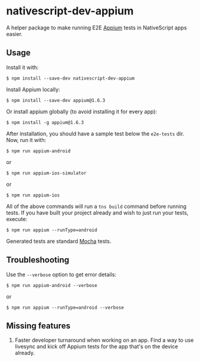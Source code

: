 # nativescript-dev-appium

A helper package to make running E2E [Appium](http://appium.io) tests in NativeScript apps easier.

## Usage

Install it with:

`$ npm install --save-dev nativescript-dev-appium`

Install Appium locally:

`$ npm install --save-dev appium@1.6.3`

Or install appium globally (to avoid installing it for every app):

`$ npm install -g appium@1.6.3`

After installation, you should have a sample test below the `e2e-tests` dir. Now, run it with:

```
$ npm run appium-android
```

or

```
$ npm run appium-ios-simulator
```

or

```
$ npm run appium-ios
```

All of the above commands will run a `tns build` command before running tests. If you have built your project already and wish to just run your tests, execute:

```
$ npm run appium --runType=android
```

Generated tests are standard [Mocha](http://mochajs.org) tests.

## Troubleshooting

Use the `--verbose` option to get error details:

```
$ npm run appium-android --verbose
```

or


```
$ npm run appium --runType=android --verbose
```

## Missing features

1. Faster developer turnaround when working on an app. Find a way to use livesync and kick off Appium tests for the app that's on the device already.
